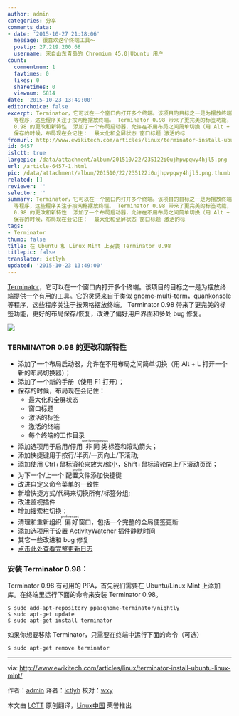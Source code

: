 ```yaml
---
author: admin
categories: 分享
comments_data:
- date: '2015-10-27 21:18:06'
  message: 很喜欢这个终端工具～
  postip: 27.219.200.68
  username: 来自山东青岛的 Chromium 45.0|Ubuntu 用户
count:
  commentnum: 1
  favtimes: 0
  likes: 0
  sharetimes: 0
  viewnum: 6814
date: '2015-10-23 13:49:00'
editorchoice: false
excerpt: Terminator，它可以在一个窗口内打开多个终端。该项目的目标之一是为摆放终端提供一个有用的工具。它的灵感来自于类似 gnome-multi-term，quankonsole
  等程序，这些程序关注于按网格摆放终端。 Terminator 0.98 带来了更完美的标签功能，更好的布局保存/恢复，改进了偏好用户界面和多处 bug 修复。  TERMINATOR
  0.98 的更改和新特性  添加了一个布局启动器，允许在不用布局之间简单切换（用 Alt + L 打开一个新的布局切换器）； 添加了一个新的手册（使用 F1 打开）；
  保存的时候，布局现在会记住：  最大化和全屏状态 窗口标题 激活的标
fromurl: http://www.ewikitech.com/articles/linux/terminator-install-ubuntu-linux-mint/
id: 6457
islctt: true
largepic: /data/attachment/album/201510/22/235122i0ujhpwpqwy4hjl5.png
url: /article-6457-1.html
pic: /data/attachment/album/201510/22/235122i0ujhpwpqwy4hjl5.png.thumb.jpg
related: []
reviewer: ''
selector: ''
summary: Terminator，它可以在一个窗口内打开多个终端。该项目的目标之一是为摆放终端提供一个有用的工具。它的灵感来自于类似 gnome-multi-term，quankonsole
  等程序，这些程序关注于按网格摆放终端。 Terminator 0.98 带来了更完美的标签功能，更好的布局保存/恢复，改进了偏好用户界面和多处 bug 修复。  TERMINATOR
  0.98 的更改和新特性  添加了一个布局启动器，允许在不用布局之间简单切换（用 Alt + L 打开一个新的布局切换器）； 添加了一个新的手册（使用 F1 打开）；
  保存的时候，布局现在会记住：  最大化和全屏状态 窗口标题 激活的标
tags:
- Terminator
thumb: false
title: 在 Ubuntu 和 Linux Mint 上安装 Terminator 0.98
titlepic: false
translator: ictlyh
updated: '2015-10-23 13:49:00'
---
```


[Terminator](https://launchpad.net/terminator)，它可以在一个窗口内打开多个终端。该项目的目标之一是为摆放终端提供一个有用的工具。它的灵感来自于类似 gnome-multi-term，quankonsole 等程序，这些程序关注于按网格摆放终端。 Terminator 0.98 带来了更完美的标签功能，更好的布局保存/恢复，改进了偏好用户界面和多处 bug 修复。


![](/data/attachment/album/201510/22/235122i0ujhpwpqwy4hjl5.png)


### TERMINATOR 0.98 的更改和新特性


* 添加了一个布局启动器，允许在不用布局之间简单切换（用 Alt + L 打开一个新的布局切换器）；
* 添加了一个新的手册（使用 F1 打开）；
* 保存的时候，布局现在会记住：
	+ 最大化和全屏状态
	+ 窗口标题
	+ 激活的标签
	+ 激活的终端
	+ 每个终端的工作目录
* 添加选项用于启用/停用<ruby> 非同类 <rp>  （ </rp> <rt>  non-homogenous </rt> <rp>  ） </rp></ruby>标签和滚动箭头；
* 添加快捷键用于按行/半页/一页向上/下滚动;
* 添加使用 Ctrl+鼠标滚轮来放大/缩小，Shift+鼠标滚轮向上/下滚动页面；
* 为下一个/上一个<ruby> 配置文件 <rp>  （ </rp> <rt>  profile </rt> <rp>  ） </rp></ruby>添加快捷键
* 改进自定义命令菜单的一致性
* 新增快捷方式/代码来切换所有/标签分组;
* 改进监视插件
* 增加搜索栏切换；
* 清理和重新组织<ruby> 偏好 <rp>  （ </rp> <rt>  preferences </rt> <rp>  ） </rp></ruby>窗口，包括一个完整的全局便签更新
* 添加选项用于设置 ActivityWatcher 插件静默时间
* 其它一些改进和 bug 修复
* [点击此处查看完整更新日志](http://bazaar.launchpad.net/%7Egnome-terminator/terminator/trunk/view/head:/ChangeLog)


### 安装 Terminator 0.98：


Terminator 0.98 有可用的 PPA，首先我们需要在 Ubuntu/Linux Mint 上添加库。在终端里运行下面的命令来安装 Terminator 0.98。



```
$ sudo add-apt-repository ppa:gnome-terminator/nightly
$ sudo apt-get update
$ sudo apt-get install terminator

```

如果你想要移除 Terminator，只需要在终端中运行下面的命令（可选）



```
$ sudo apt-get remove terminator

```



---


via: <http://www.ewikitech.com/articles/linux/terminator-install-ubuntu-linux-mint/>


作者：[admin](http://www.ewikitech.com/author/admin/) 译者：[ictlyh](http://mutouxiaogui.cn/blog) 校对：[wxy](https://github.com/wxy)


本文由 [LCTT](https://github.com/LCTT/TranslateProject) 原创翻译，[Linux中国](https://linux.cn/) 荣誉推出